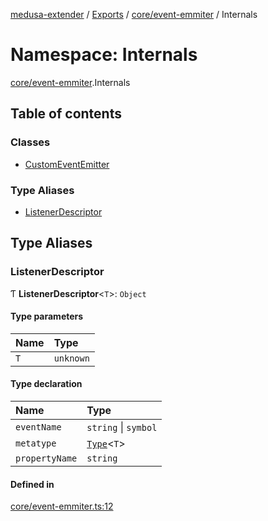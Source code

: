 [medusa-extender](../README.md) / [Exports](../modules.md) / [core/event-emmiter](core_event_emmiter.md) / Internals

# Namespace: Internals

[core/event-emmiter](core_event_emmiter.md).Internals

## Table of contents

### Classes

- [CustomEventEmitter](../classes/core_event_emmiter.Internals.CustomEventEmitter.md)

### Type Aliases

- [ListenerDescriptor](core_event_emmiter.Internals.md#listenerdescriptor)

## Type Aliases

### ListenerDescriptor

Ƭ **ListenerDescriptor**<`T`\>: `Object`

#### Type parameters

| Name | Type |
| :------ | :------ |
| `T` | `unknown` |

#### Type declaration

| Name | Type |
| :------ | :------ |
| `eventName` | `string` \| `symbol` |
| `metatype` | [`Type`](../interfaces/core_types.Type.md)<`T`\> |
| `propertyName` | `string` |

#### Defined in

[core/event-emmiter.ts:12](https://github.com/adrien2p/medusa-extender/blob/12c4270/src/core/event-emmiter.ts#L12)
